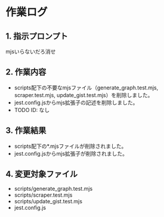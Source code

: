 # 作業ログ

## 1. 指示プロンプト
mjsいらないだろ消せ

## 2. 作業内容
- scripts配下の不要なmjsファイル（generate_graph.test.mjs, scraper.test.mjs, update_gist.test.mjs）を削除しました。
- jest.config.jsからmjs拡張子の記述を削除しました。
- TODO ID: なし

## 3. 作業結果
- scripts配下の*.mjsファイルが削除されました。
- jest.config.jsからmjs拡張子が削除されました。

## 4. 変更対象ファイル
- scripts/generate_graph.test.mjs
- scripts/scraper.test.mjs
- scripts/update_gist.test.mjs
- jest.config.js
